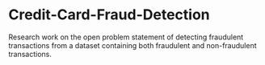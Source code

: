 # Credit-Card-Fraud-Detection
Research work on the open problem statement of detecting fraudulent transactions from a dataset containing both fraudulent and non-fraudulent transactions. 
